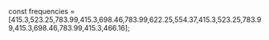 const frequencies = [415.3,523.25,783.99,415.3,698.46,783.99,622.25,554.37,415.3,523.25,783.99,415.3,698.46,783.99,415.3,466.16];
